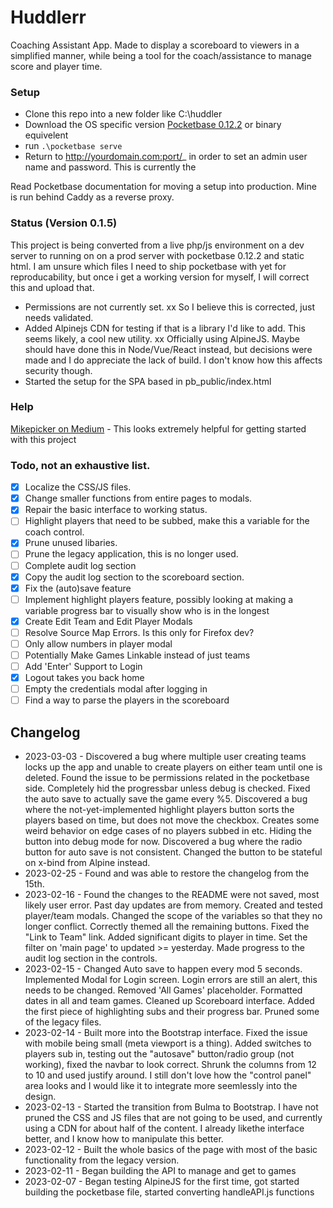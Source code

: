 # Huddlerr
Coaching Assistant App. Made to display a scoreboard to viewers in a simplified manner, while being a tool for the coach/assistance to manage score and player time.

### Setup
- Clone this repo into a new folder like C:\huddler
- Download the OS specific version [Pocketbase 0.12.2]() or binary equivelent
- run `.\pocketbase serve`
- Return to http://yourdomain.com:port/_ in order to set an admin user name and password. This is currently the 

Read Pocketbase documentation for moving a setup into production. Mine is run behind Caddy as a reverse proxy.

### Status (Version 0.1.5)
This project is being converted from a live php/js environment on a dev server to running on on a prod server with pocketbase 0.12.2 and static html. I am unsure which files I need to ship pocketbase with yet for reproducability, but once i get a working version for myself, I will correct this and upload that.

- Permissions are not currently set. xx So I believe this is corrected, just needs validated.
- Added Alpinejs CDN for testing if that is a library I'd like to add. This seems likely, a cool new utility. xx Officially using AlpineJS. Maybe should have done this in Node/Vue/React instead, but decisions were made and I do appreciate the lack of build. I don't know how this affects security though.
- Started the setup for the SPA based in pb_public/index.html

### Help
[Mikepicker on Medium](https://medium.com/@Mikepicker/build-a-multi-user-todo-list-app-with-pocketbase-in-a-single-html-file-8734bfb882fd) - This looks extremely helpful for getting started with this project

### Todo, not an exhaustive list.
- [x] Localize the CSS/JS files.
- [x] Change smaller functions from entire pages to modals.
- [x] Repair the basic interface to working status.
- [ ] Highlight players that need to be subbed, make this a variable for the coach control. 
- [x] Prune unused libaries.
- [ ] Prune the legacy application, this is no longer used.
- [ ] Complete audit log section
- [x] Copy the audit log section to the scoreboard section.
- [x] Fix the (auto)save feature
- [ ] Implement highlight players feature, possibly looking at making a variable progress bar to visually show who is in the longest
- [x] Create Edit Team and Edit Player Modals
- [ ] Resolve Source Map Errors. Is this only for Firefox dev?
- [ ] Only allow numbers in player modal
- [ ] Potentially Make Games Linkable instead of just teams
- [ ] Add 'Enter' Support to Login
- [x] Logout takes you back home
- [ ] Empty the credentials modal after logging in
- [ ] Find a way to parse the players in the scoreboard

## Changelog
- 2023-03-03 - Discovered a bug where multiple user creating teams locks up the app and unable to create players on either team until one is deleted. Found the issue to be permissions related in the pocketbase side. Completely hid the progressbar unless debug is checked. Fixed the auto save to actually save the game every %5. Discovered a bug where the not-yet-implemented highlight players button sorts the players based on time, but does not move the checkbox. Creates some weird behavior on edge cases of no players subbed in etc. Hiding the button into debug mode for now. Discovered a bug where the radio button for auto save is not consistent. Changed the button to be stateful on x-bind from Alpine instead.
- 2023-02-25 - Found and was able to restore the changelog from the 15th.
- 2023-02-16 - Found the changes to the README were not saved, most likely user error. Past day updates are from memory. Created and tested player/team modals. Changed the scope of the variables so that they no longer conflict. Correctly themed all the remaining buttons. Fixed the "Link to Team" link. Added significant digits to player in time. Set the filter on 'main page' to updated >= yesterday. Made progress to the audit log section in the controls.
- 2023-02-15 - Changed Auto save to happen every mod 5 seconds. Implemented Modal for Login screen. Login errors are still an alert, this needs to be changed. Removed 'All Games' placeholder. Formatted dates in all and team games. Cleaned up Scoreboard interface. Added the first piece of highlighting subs and their progress bar. Pruned some of the legacy files.
- 2023-02-14 - Built more into the Bootstrap interface. Fixed the issue with mobile being small (meta viewport is a thing). Added switches to players sub in, testing out the "autosave" button/radio group (not working), fixed the navbar to look correct. Shrunk the columns from 12 to 10 and used justify around. I still don't love how the "control panel" area looks and I would like it to integrate more seemlessly into the design.
- 2023-02-13 - Started the transition from Bulma to Bootstrap. I have not pruned the CSS and JS files that are not going to be used, and currently using a CDN for about half of the content. I already likethe interface better, and I know how to manipulate this better.
- 2023-02-12 - Built the whole basics of the page with most of the basic functionality from the legacy version.
- 2023-02-11 - Began building the API to manage and get to games
- 2023-02-07 - Began testing AlpineJS for the first time, got started building the pocketbase file, started converting handleAPI.js functions
